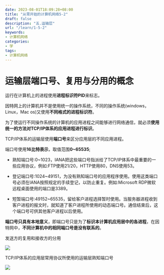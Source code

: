 ```yaml
---
date: 2023-08-01T18:09:28+08:00
title: "从零开始的计算机网络5-2"
draft: false
description: "五.运输层"
url: "/learn/1-5-2"
keywords:
- 计算机网络
categories:
- 学
tags:
- 计算机网络
---
```


# 运输层端口号、复用与分用的概念

运行在计算机上的进程使用**进程标识符PID**来标志。

因特网上的计算机并不是使用统一的操作系统，不同的操作系统(windows，Linux，Mac os)又使用**不同格式的进程标识符**。

为了使运行不同操作系统的计算机的应用进程之间能够进行网络通信，就必须**使用统一的方法对TCP/IP体系的应用进程进行标识**。

TCP/IP体系的运输层使用**端口号**来区分应用层的不同应用进程。

端口号使用**16比特表示**，取值范围**0~65535**;

- 熟知端口号:0~1023，IANA把这些端口号指派给了TCP/IP体系中最重要的一些应用协议，例如:FTP使用21/20，HTTP使用80，DNS使用53。

- 登记端口号:1024~49151，为没有熟知端口号的应用程序使用。使用这类端口号必须在IANA按照规定的手续登记，以防止重复。例如:Microsoft RDP微软远程桌面使用的端口是3389。

- 短暂端口号:49152~65535，留给客户进程选择暂时使用。当服务器进程收到客户进程的报文时，就知道了客户进程所使用的动态端口号。通信结束后，这个端口号可供其他客户进程以后使用。

**端口号只具有本地意义**，即端口号只是为了**标识本计算机应用层中的各进程**，在因特网中，**不同计算机中的相同端口号是没有联系的**。

发送方的复用和接收方的分用

![](https://img.0pt.im/computernet/5-2/5-2-1.png)

TCP/IP体系的应用层常用协议所使用的运输层熟知端口号

![](https://img.0pt.im/computernet/5-2/5-2-2.png)
